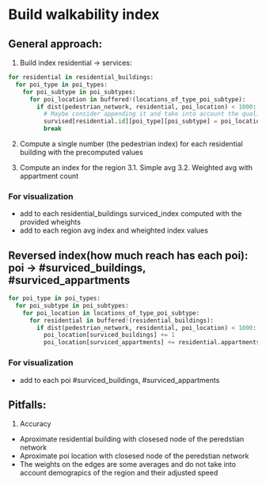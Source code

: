 # Build walkability index

## General approach:

1. Build index residential -> services:

```python
for residential in residential_buildings:
  for poi_type in poi_types:
    for poi_subtype in poi_subtypes:
      for poi_location in buffered!(locations_of_type_poi_subtype):
        if dist(pedestrian_network, residential, poi_location) < 1000:
          # Maybe consider appending it and take into account the quality/quantity of the services to adjust the weight later
          survised[residential.id][poi_type][poi_subtype] = poi_location.id
          break
```

2. Compute a single number (the pedestrian index) for each residential building with the precomputed values

3. Compute an index for the region
   3.1. Simple avg
   3.2. Weighted avg with appartment count

### For visualization

- add to each residential_buildings surviced_index computed with the provided wheights
- add to each region avg index and wheighted index values

## Reversed index(how much reach has each poi): poi -> #surviced_buildings, #surviced_appartments

```python
for poi_type in poi_types:
  for poi_subtype in poi_subtypes:
    for poi_location in locations_of_type_poi_subtype:
      for residential in buffered!(residential_buildings):
        if dist(pedestrian_network, residential, poi_location) < 1000:
          poi_location[surviced_buildings] += 1
          poi_location[surviced_appartments] += residential.appartments
```

### For visualization

- add to each poi #surviced_buildings, #surviced_appartments

## Pitfalls:

1. Accuracy

- Aproximate residential building with closesed node of the peredstian network
- Aproximate poi location with closesed node of the peredstian network
- The weights on the edges are some averages and do not take into account demograpics of the region and their adjusted speed
